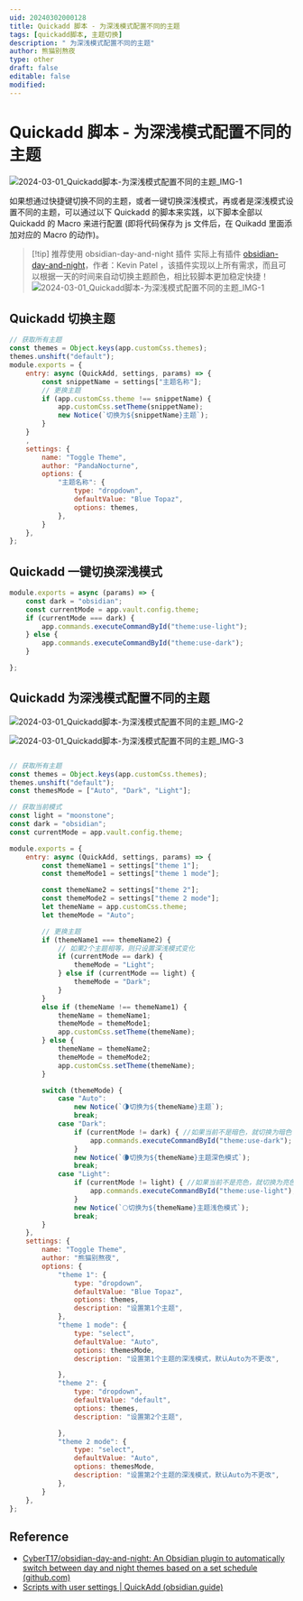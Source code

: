 ```yaml
---
uid: 20240302000128
title: Quickadd 脚本 - 为深浅模式配置不同的主题
tags: [quickadd脚本, 主题切换]
description: " 为深浅模式配置不同的主题"
author: 熊猫别熬夜
type: other
draft: false
editable: false
modified: 
---
```


# Quickadd 脚本 - 为深浅模式配置不同的主题

![2024-03-01_Quickadd脚本-为深浅模式配置不同的主题_IMG-1](https://cdn.pkmer.cn/images/202403012342453.gif!pkmer)

如果想通过快捷键切换不同的主题，或者一键切换深浅模式，再或者是深浅模式设置不同的主题，可以通过以下 Quickadd 的脚本来实践，以下脚本全部以 Quickadd 的 Macro 来进行配置 (即将代码保存为 js 文件后，在 Quikadd 里面添加对应的 Macro 的动作)。

> [!tip] 推荐使用 obsidian-day-and-night 插件
> 实际上有插件 [obsidian-day-and-night](https://github.com/CyberT17/obsidian-day-and-night)，作者：Kevin Patel ，该插件实现以上所有需求，而且可以根据一天的时间来自动切换主题颜色，相比较脚本更加稳定快捷！
> ![2024-03-01_Quickadd脚本-为深浅模式配置不同的主题_IMG-1](https://cdn.pkmer.cn/images/202403012342450.png!pkmer)

## Quickadd 切换主题

```js
// 获取所有主题
const themes = Object.keys(app.customCss.themes);
themes.unshift("default");
module.exports = {
	entry: async (QuickAdd, settings, params) => {
		const snippetName = settings["主题名称"];
		// 更换主题
		if (app.customCss.theme !== snippetName) {
			app.customCss.setTheme(snippetName);
			new Notice(`切换为${snippetName}主题`);
		}
	}
	,
	settings: {
		name: "Toggle Theme",
		author: "PandaNocturne",
		options: {
			"主题名称": {
				type: "dropdown",
				defaultValue: "Blue Topaz",
				options: themes,
			},
		}
	},
};

```

## Quickadd 一键切换深浅模式

```js
module.exports = async (params) => {
	const dark = "obsidian";
	const currentMode = app.vault.config.theme;
	if (currentMode === dark) {
		app.commands.executeCommandById("theme:use-light");
	} else { 
		app.commands.executeCommandById("theme:use-dark");
	}

};
```

## Quickadd 为深浅模式配置不同的主题

![2024-03-01_Quickadd脚本-为深浅模式配置不同的主题_IMG-2](https://cdn.pkmer.cn/images/202403012342451.png!pkmer)

![2024-03-01_Quickadd脚本-为深浅模式配置不同的主题_IMG-3](https://cdn.pkmer.cn/images/202403012342452.gif!pkmer)

```js

// 获取所有主题
const themes = Object.keys(app.customCss.themes);
themes.unshift("default");
const themesMode = ["Auto", "Dark", "Light"];

// 获取当前模式
const light = "moonstone";
const dark = "obsidian";
const currentMode = app.vault.config.theme;

module.exports = {
	entry: async (QuickAdd, settings, params) => {
		const themeName1 = settings["theme 1"];
		const themeMode1 = settings["theme 1 mode"];

		const themeName2 = settings["theme 2"];
		const themeMode2 = settings["theme 2 mode"];
		let themeName = app.customCss.theme;
		let themeMode = "Auto";

		// 更换主题
		if (themeName1 === themeName2) {
			// 如果2个主题相等，则只设置深浅模式变化
			if (currentMode == dark) {
				themeMode = "Light";
			} else if (currentMode == light) {
				themeMode = "Dark";
			}
		}
		else if (themeName !== themeName1) {
			themeName = themeName1;
			themeMode = themeMode1;
			app.customCss.setTheme(themeName);
		} else {
			themeName = themeName2;
			themeMode = themeMode2;
			app.customCss.setTheme(themeName);
		}

		switch (themeMode) {
			case "Auto":
				new Notice(`🌗切换为${themeName}主题`);
				break;
			case "Dark":
				if (currentMode != dark) { //如果当前不是暗色，就切换为暗色
					app.commands.executeCommandById("theme:use-dark");
				}
				new Notice(`🌘切换为${themeName}主题深色模式`);
				break;
			case "Light":
				if (currentMode != light) { //如果当前不是亮色，就切换为亮色
					app.commands.executeCommandById("theme:use-light");
				}
				new Notice(`🌕切换为${themeName}主题浅色模式`);
				break;
		}
	},
	settings: {
		name: "Toggle Theme",
		author: "熊猫别熬夜",
		options: {
			"theme 1": {
				type: "dropdown",
				defaultValue: "Blue Topaz",
				options: themes,
				description: "设置第1个主题",
			},
			"theme 1 mode": {
				type: "select",
				defaultValue: "Auto",
				options: themesMode,
				description: "设置第1个主题的深浅模式，默认Auto为不更改",

			},
			"theme 2": {
				type: "dropdown",
				defaultValue: "default",
				options: themes,
				description: "设置第2个主题",

			},
			"theme 2 mode": {
				type: "select",
				defaultValue: "Auto",
				options: themesMode,
				description: "设置第2个主题的深浅模式，默认Auto为不更改",
			},
		}
	},
};

```

## Reference

- [CyberT17/obsidian-day-and-night: An Obsidian plugin to automatically switch between day and night themes based on a set schedule (github.com)](https://github.com/CyberT17/obsidian-day-and-night)
- [Scripts with user settings | QuickAdd (obsidian.guide)](https://quickadd.obsidian.guide/docs/Advanced/scriptsWithSettings)


